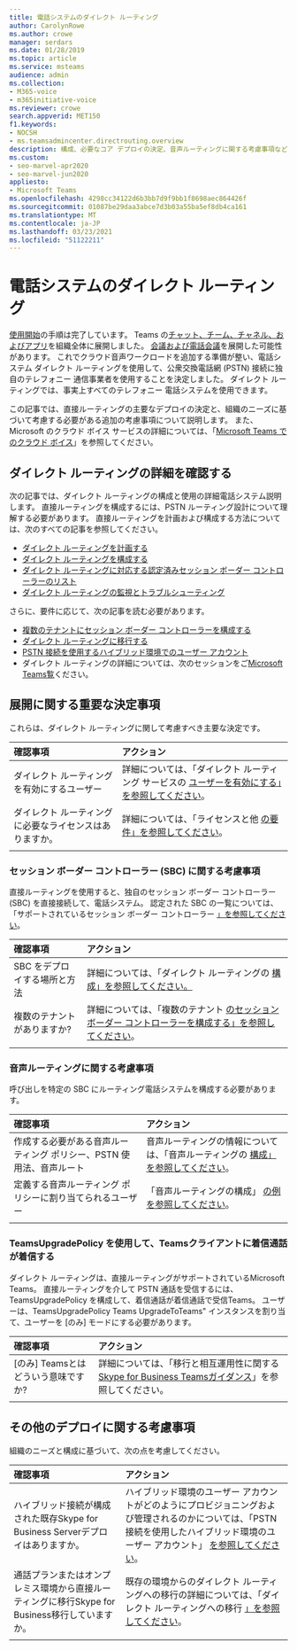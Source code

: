 ```yaml
---
title: 電話システムのダイレクト ルーティング
author: CarolynRowe
ms.author: crowe
manager: serdars
ms.date: 01/28/2019
ms.topic: article
ms.service: msteams
audience: admin
ms.collection:
- M365-voice
- m365initiative-voice
ms.reviewer: crowe
search.appverid: MET150
f1.keywords:
- NOCSH
- ms.teamsadmincenter.directrouting.overview
description: 構成、必要なコア デプロイの決定、音声ルーティングに関する考慮事項など、ダイレクト ルーティングの詳細について説明します。
ms.custom:
- seo-marvel-apr2020
- seo-marvel-jun2020
appliesto:
- Microsoft Teams
ms.openlocfilehash: 4298cc34122d6b3bb7d9f9bb1f8698aec864426f
ms.sourcegitcommit: 01087be29daa3abce7d3b03a55ba5ef8db4ca161
ms.translationtype: MT
ms.contentlocale: ja-JP
ms.lasthandoff: 03/23/2021
ms.locfileid: "51122211"
---
```

# <a name="phone-system-direct-routing"></a>電話システムのダイレクト ルーティング

[使用開始](get-started-with-teams-quick-start.md)の手順は完了しています。 Teams の[チャット、チーム、チャネル、およびアプリ](deploy-chat-teams-channels-microsoft-teams-landing-page.md)を組織全体に展開しました。 [会議および電話会議](deploy-meetings-microsoft-teams-landing-page.md)を展開した可能性があります。 これでクラウド音声ワークロードを追加する準備が整い、電話システム ダイレクト ルーティングを使用して、公衆交換電話網 (PSTN) 接続に独自のテレフォニー 通信事業者を使用することを決定しました。 ダイレクト ルーティングでは、事実上すべてのテレフォニー 電話システムを使用できます。

この記事では、直接ルーティングの主要なデプロイの決定と、組織のニーズに基づいて考慮する必要がある追加の考慮事項について説明します。 また、Microsoft のクラウド ボイス サービスの詳細については、「[Microsoft Teams でのクラウド ボイス](cloud-voice-landing-page.md)」を参照してください。

## <a name="learn-more-about-direct-routing"></a>ダイレクト ルーティングの詳細を確認する

次の記事では、ダイレクト ルーティングの構成と使用の詳細電話システム説明します。 直接ルーティングを構成するには、PSTN ルーティング設計について理解する必要があります。 直接ルーティングを計画および構成する方法については、次のすべての記事を参照してください。

- [ダイレクト ルーティングを計画する](direct-routing-plan.md) 
- [ダイレクト ルーティングを構成する](direct-routing-configure.md)
- [ダイレクト ルーティングに対応する認定済みセッション ボーダー コントローラーのリスト](direct-routing-border-controllers.md)
- [ダイレクト ルーティングの監視とトラブルシューティング](direct-routing-monitor-and-troubleshoot.md)

さらに、要件に応じて、次の記事を読む必要があります。

-  [複数のテナントにセッション ボーダー コントローラーを構成する](direct-routing-sbc-multiple-tenants.md)
-  [ダイレクト ルーティングに移行する](direct-routing-migrating.md)
-  [PSTN 接続を使用するハイブリッド環境でのユーザー アカウント](direct-routing-user-accounts-in-a-hybrid-environment.md)
- ダイレクト ルーティングの詳細については、次のセッションをご[Microsoft Teams覧](https://aka.ms/teams-direct-routing)ください。

## <a name="core-deployment-decisions"></a>展開に関する重要な決定事項

これらは、ダイレクト ルーティングに関して考慮すべき主要な決定です。 

|確認事項|アクション |
| :------------|:-------|
|ダイレクト ルーティングを有効にするユーザー | 詳細については、「ダイレクト ルーティング サービスの [ユーザーを有効にする」を参照してください](direct-routing-configure.md)。 |
ダイレクト ルーティングに必要なライセンスはありますか。 | 詳細については、「ライセンスと他 [の要件」を参照してください](direct-routing-plan.md#licensing-and-other-requirements)。
|||

### <a name="session-border-controller-sbc-considerations"></a>セッション ボーダー コントローラー (SBC) に関する考慮事項

直接ルーティングを使用すると、独自のセッション ボーダー コントローラー (SBC) を直接接続して、電話システム。  認定された SBC の一覧については、「サポートされているセッション ボーダー コントローラー [」を参照してください](direct-routing-border-controllers.md)。

|確認事項|アクション |
|:------------|:-------|
| SBC をデプロイする場所と方法 | 詳細については、「ダイレクト ルーティングの [構成」を参照してください。](direct-routing-configure.md) | 
複数のテナントがありますか? | 詳細については、「複数のテナント [のセッション ボーダー コントローラーを構成する」を参照してください](direct-routing-sbc-multiple-tenants.md)。|
|||

### <a name="voice-routing-considerations"></a>音声ルーティングに関する考慮事項

呼び出しを特定の SBC にルーティング電話システムを構成する必要があります。

|確認事項|アクション |
|:------------|:-------|
| 作成する必要がある音声ルーティング ポリシー、PSTN 使用法、音声ルート | 音声ルーティングの情報については、「音声ルーティングの [構成」を参照してください](direct-routing-configure.md)。
| 定義する音声ルーティング ポリシーに割り当てられるユーザー | 「音声ルーティングの構成」 [の例を参照してください](direct-routing-configure.md)。 |
|||

### <a name="ensure-incoming-calls-land-in-the-teams-client-using-teamsupgradepolicy"></a>TeamsUpgradePolicy を使用して、Teamsクライアントに着信通話が着信する

ダイレクト ルーティングは、直接ルーティングがサポートされているMicrosoft Teams。 直接ルーティングを介して PSTN 通話を受信するには、TeamsUpgradePolicy を構成して、着信通話が着信通話で受信Teams。 ユーザーは、TeamsUpgradePolicy Teams UpgradeToTeams" インスタンスを割り当て、ユーザーを [のみ] モードにする必要があります。 

|確認事項|アクション |
|:------------|:-------|
|[のみ] Teamsとはどういう意味ですか? | 詳細については、「移行と相互運用性に関する[Skype for Business Teamsガイダンス](./migration-interop-guidance-for-teams-with-skype.md)」を参照してください。|
|||

## <a name="additional-deployment-considerations"></a>その他のデプロイに関する考慮事項

組織のニーズと構成に基づいて、次の点を考慮してください。

| 確認事項| アクション |
| :------------|:-------|
| ハイブリッド接続が構成された既存Skype for Business Serverデプロイはありますか。 |  ハイブリッド環境のユーザー アカウントがどのようにプロビジョニングおよび管理されるのかについては、「PSTN 接続を使用したハイブリッド環境のユーザー アカウント」 [を参照してください](direct-routing-user-accounts-in-a-hybrid-environment.md)。| 
| 通話プランまたはオンプレミス環境から直接ルーティングに移行Skype for Business移行していますか。 | 既存の環境からのダイレクト ルーティングへの移行の詳細については、「ダイレクト ルーティングへの移行 [」を参照してください](direct-routing-migrating.md)。 |
|||